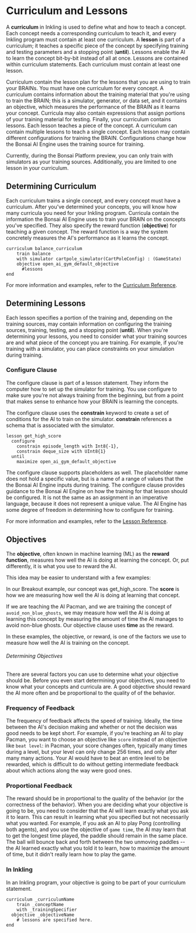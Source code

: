 # Curriculum and Lessons

A **curriculum** in Inkling is used to define what and how to teach a concept. Each concept needs a corresponding curriculum to teach it, and every Inkling program must contain at least one curriculum. A **lesson** is part of a curriculum; it teaches a specific piece of the concept by specifying training and testing parameters and a stopping point (**until**). Lessons enable the AI to learn the concept bit-by-bit instead of all at once. Lessons are contained within curriculum statements. Each curriculum must contain at least one lesson.

Curriculum contain the lesson plan for the lessons that you are using to train your BRAINs. You must have one curriculum for every concept. A curriculum contains information about the training material that you're using to train the BRAIN; this is a simulator, generator, or data set, and it contains an objective, which measures the performance of the BRAIN as it learns your concept. Curricula may also contain expressions that assign portions of your training material for testing. Finally, your curriculum contains lessons. Each lesson teaches a piece of the concept. A curriculum can contain multiple lessons to teach a single concept.  Each lesson may contain different configurations for training the BRAIN. Configurations change how the Bonsai AI Engine uses the training source for training.

<aside class="notice">
Currently, during the Bonsai Platform preview, you can only train with simulators as your training sources. Additionally, you are limited to one lesson in your curriculum.
</aside> 

## Determining Curriculum

Each curriculum trains a single concept, and every concept must have a curriculum. After you've determined your concepts, you will know how many curricula you need for your Inkling program. Curricula contain the information the Bonsai AI Engine uses to train your BRAIN on the concepts you've specified. They also specify the reward function (**objective**) for teaching a given concept. The reward function is a way the system concretely measures the AI's performance as it learns the concept.

```inkling
curriculum balance_curriculum
    train balance
    with simulator cartpole_simulator(CartPoleConfig) : (GameState)
    objective open_ai_gym_default_objective
      #lessons
end
```

For more information and examples, refer to the [Curriculum Reference][1].

## Determining Lessons

Each lesson specifies a portion of the training and, depending on the training sources, may contain information on configuring the training sources, training, testing, and a stopping point (**until**). When you're determining your lessons, you need to consider what your training sources are and what piece of the concept you are training. For example, if you're training with a simulator, you can place constraints on your simulation during training.

### Configure Clause

The configure clause is part of a lesson statement. They inform the computer how to set up the simulator for training. You use configure to make sure you're not always training from the beginning, but from a point that makes sense to enhance how your BRAIN is learning the concepts.

The configure clause uses the **constrain** keyword to create a set of conditions for the AI to train on the simulator. **constrain** references a schema that is associated with the simulator.

```inkling
lesson get_high_score
  configure
    constrain episode_length with Int8{-1},
    constrain deque_size with UInt8{1}
  until
    maximize open_ai_gym_default_objective
```

The configure clause supports placeholders as well. The placeholder name does not hold a specific value, but is a name of a range of values that the the Bonsai AI Engine inputs during training. The configure clause provides guidance to the Bonsai AI Engine on how the training for that lesson should be configured. It is not the same as an assignment in an imperative language, because it does not represent a unique value. The AI Engine has some degree of freedom in determining how to configure for training.

For more information and examples, refer to the [Lesson Reference][1].

## Objectives

The **objective**, often known in machine learning (ML) as the **reward function**, measures how well the AI is doing at learning the concept. Or, put differently, it is what you use to reward the AI.

This idea may be easier to understand with a few examples:

In our Breakout example, our concept was get_high_score. The **score** is how we are measuring how well the AI is doing at learning that concept.

If we are teaching the AI Pacman, and we are training the concept of `avoid_non_blue_ghosts`, we may measure how well the AI is doing at learning this concept by measuring the amount of time the AI manages to avoid non-blue ghosts. Our objective clause uses **time** as the reward.

In these examples, the objective, or reward, is one of the factors we use to measure how well the AI is training on the concept.

###### Determining Objectives

There are several factors you can use to determine what your objective should be. Before you even start determining your objectives, you need to know what your concepts and curricula are. A good objective should reward the AI more often and be proportional to the quality of of the behavior.

### Frequency of Feedback

The frequency of feedback affects the speed of training. Ideally, the time between the AI's decision making and whether or not the decision was good needs to be kept short.  For example, if you're teaching an AI to play Pacman, you want to choose an objective like `score` instead of an objective like `beat level`: in Pacman, your score changes often, typically many times during a level, but your level can only change 256 times, and only after many many actions. Your AI would have to beat an entire level to be rewarded, which is difficult to do without getting intermediate feedback about which actions along the way were good ones. 

### Proportional Feedback

The reward should be in proportional to the quality of the behavior (or the correctness of the behavior). When you are deciding what your objective is going to be, you need to consider that the AI will learn exactly what you ask it to learn. This can result in learning what you specified but not necessarily what you wanted. For example, if you ask an AI to play Pong (controlling both agents), and you use the objective of `game time`, the AI may learn that to get the longest time played, the paddle should remain in the same place. The ball will bounce back and forth between the two unmoving paddles -- the AI learned exactly what you told it to learn, how to maximize the amount of time, but it didn't really learn how to play the game.

### In Inkling

In an Inkling program, your objective is going to be part of your curriculum statement.

```inkling
curriculum _curriculumName
    train _conceptName
    with _trainingSpecifier
  objective _objectiveName
    # lessons are specified here.
end
```

[1]: ./../references/inkling-reference.html#curriculum
[2]: ./../references/inkling-reference.html#lesson
